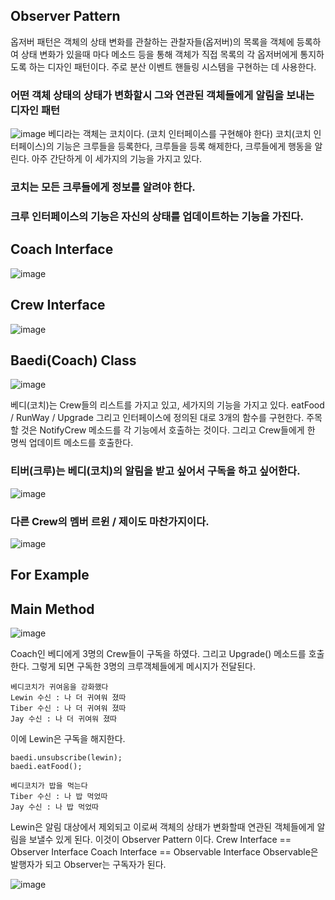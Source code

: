 ## Observer Pattern
옵저버 패턴은 객체의 상태 변화를 관찰하는 관찰자들(옵저버)의 목록을 객체에 등록하여 상태 변화가 있을때 마다 메소드 등을 통해 객체가 직접 목록의 각 옵저버에게 통지하도록 하는 디자인 패턴이다.
주로 분산 이벤트 핸들링 시스템을 구현하는 데 사용한다. 

### 어떤 객체 상태의 상태가 변화할시 그와 연관된 객체들에게 알림을 보내는 디자인 패턴

![image](https://github.com/showhohxc/LearningStudy/assets/98040028/5c920923-c8ce-4828-826f-16962ce2eb6c)
베디라는 객체는 코치이다. (코치 인터페이스를 구현해야 한다)
코치(코치 인터페이스)의 기능은 크루들을 등록한다, 크루들을 등록 해제한다, 크루들에게 행동을 알린다. 아주 간단하게 이 세가지의 기능을 가지고 있다.
### 코치는 모든 크루들에게 정보를 알려야 한다.
### 크루 인터페이스의 기능은 자신의 상태를 업데이트하는 기능을 가진다.

## Coach Interface
![image](https://github.com/showhohxc/LearningStudy/assets/98040028/c7ada712-26ce-4372-aff2-f2f7face4dce)
## Crew Interface
![image](https://github.com/showhohxc/LearningStudy/assets/98040028/4b3d6a33-9aa9-4386-b95b-8ea574fa2923)

## Baedi(Coach) Class
![image](https://github.com/showhohxc/LearningStudy/assets/98040028/43f07494-0141-4837-abab-61a8a94c19f1)

베디(코치)는 Crew들의 리스트를 가지고 있고, 세가지의 기능을 가지고 있다. eatFood / RunWay / Upgrade 그리고 인터페이스에 정의된 대로 3개의 함수를 구현한다.
주목할 것은 NotifyCrew 메소드를 각 기능에서 호출하는 것이다. 그리고 Crew들에게 한 명씩 업데이트 메소드를 호출한다.

### 티버(크루)는 베디(코치)의 알림을 받고 싶어서 구독을 하고 싶어한다.
![image](https://github.com/showhohxc/LearningStudy/assets/98040028/8521348f-d56d-491f-ac9d-28f6098ed204)

### 다른 Crew의 멤버 르윈 / 제이도 마찬가지이다. 
![image](https://github.com/showhohxc/LearningStudy/assets/98040028/053edc05-9b61-40e9-98ab-4a1963ace50b)

## For Example

## Main Method
![image](https://github.com/showhohxc/LearningStudy/assets/98040028/1017f2a4-7b9f-415c-ba5e-d1a647b86359)

Coach인 베디에게 3명의 Crew들이 구독을 하였다. 그리고 Upgrade() 메소드를 호출한다. 그렇게 되면 구독한 3명의 크루객체들에게 메시지가 전달된다.
```
베디코치가 귀여움을 강화했다
Lewin 수신 : 나 더 귀여워 졌따
Tiber 수신 : 나 더 귀여워 졌따
Jay 수신 : 나 더 귀여워 졌따
```

이에 Lewin은 구독을 해지한다.

```
baedi.unsubscribe(lewin);
baedi.eatFood();

베디코치가 밥을 먹는다
Tiber 수신 : 나 밥 먹었따
Jay 수신 : 나 밥 먹었따
```

Lewin은 알림 대상에서 제외되고
이로써 객체의 상태가 변화할때 연관된 객체들에게 알림을 보낼수 있게 된다. 이것이 Observer Pattern 이다.
Crew Interface == Observer Interface
Coach Interface == Observable Interface
Observable은 발행자가 되고 Observer는 구독자가 된다.

![image](https://github.com/showhohxc/LearningStudy/assets/98040028/dab3306e-f828-48bf-b7bc-c325a1acdf1f)

